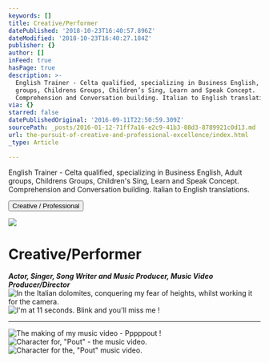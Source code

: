 ```yaml
---
keywords: []
title: Creative/Performer
datePublished: '2018-10-23T16:40:57.896Z'
dateModified: '2018-10-23T16:40:27.184Z'
publisher: {}
author: []
inFeed: true
hasPage: true
description: >-
  English Trainer - Celta qualified, specializing in Business English, Adult
  groups, Childrens Groups, Children’s Sing, Learn and Speak Concept.
  Comprehension and Conversation building. Italian to English translations.
via: {}
starred: false
datePublishedOriginal: '2016-09-11T22:50:59.309Z'
sourcePath: _posts/2016-01-12-71ff7a16-e2c9-41b3-88d3-8789921c0d13.md
url: the-pursuit-of-creative-and-professional-excellence/index.html
_type: Article

---
```

English Trainer - Celta qualified, specializing in Business English, Adult groups, Childrens Groups, Children's Sing, Learn and Speak Concept. Comprehension and Conversation building. Italian to English translations.

<button data-role="cta" style="">Creative / Professional</button>

![](https://the-grid-user-content.s3-us-west-2.amazonaws.com/21ffe5f2-3561-456f-ad49-72081163a40f.jpg)

# Creative/Performer

_**Actor, Singer, Song Writer and Music Producer, Music Video Producer/Director**_
![In the Italian dolomites, conquering my fear of heights, whilst working it for the camera.](https://s3-us-west-2.amazonaws.com/the-grid-img/p/49c1dd6bf8d4d6777d6032539c08c8a78b1e6aa3.png)
![I'm at 11 seconds. Blink and you'll miss me !](https://s3-us-west-2.amazonaws.com/the-grid-img/p/436a38e05ff5807d288ba6c94549118c18307367.png)

---

![The making of my music video - Pppppout !](https://the-grid-user-content.s3-us-west-2.amazonaws.com/a20755b1-f0b0-46f8-b49b-8b36f2dcd30c.png)
![Character for, "Pout" - the music video.](https://the-grid-user-content.s3-us-west-2.amazonaws.com/69d1fffe-7e47-4aee-a3d9-8f8f05bd49b1.png)
![ Character for the, "Pout" music video.](https://s3-us-west-2.amazonaws.com/the-grid-img/p/5b24aec0a370c0b56a62c51f675d84be04aab947.jpg)